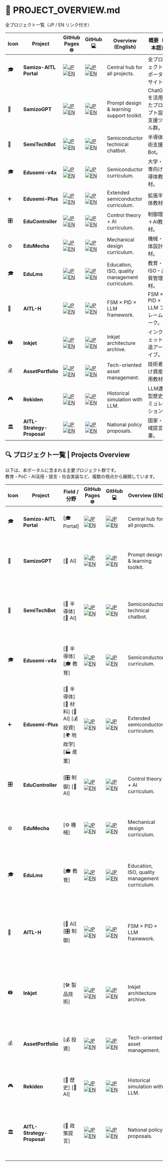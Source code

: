 # 📌 PROJECT_OVERVIEW.md

全プロジェクト一覧（JP / EN リンク付き）

| Icon | Project | GitHub Pages 🌐 | GitHub 💻 | Overview (English) | 概要（日本語） |
|------|---------|----------------|-----------|---------------------|----------------|
| 🎓 | **Samizo-AITL Portal** | [![JP](https://img.shields.io/badge/Pages-JP-brightgreen?logo=github)](https://samizo-aitl.github.io/) [![EN](https://img.shields.io/badge/Pages-EN-brightgreen?logo=github)](https://samizo-aitl.github.io/en/) | [![JP](https://img.shields.io/badge/GitHub-JP-blue?logo=github)](https://github.com/Samizo-AITL/Samizo-AITL.github.io) [![EN](https://img.shields.io/badge/GitHub-EN-blue?logo=github)](https://github.com/Samizo-AITL/Samizo-AITL.github.io/tree/main/en) | Central hub for all projects. | 全プロジェクトのポータルサイト。 |
| 🧠 | **SamizoGPT** | [![JP](https://img.shields.io/badge/Pages-JP-brightgreen?logo=github)](https://samizo-aitl.github.io/SamizoGPT/) [![EN](https://img.shields.io/badge/Pages-EN-brightgreen?logo=github)](https://samizo-aitl.github.io/SamizoGPT/en/) | [![JP](https://img.shields.io/badge/GitHub-JP-blue?logo=github)](https://github.com/Samizo-AITL/SamizoGPT) [![EN](https://img.shields.io/badge/GitHub-EN-blue?logo=github)](https://github.com/Samizo-AITL/SamizoGPT/tree/main/en) | Prompt design & learning support toolkit. | ChatGPTを活用したプロンプト設計支援ツール群。 |
| 📡 | **SemiTechBot** | [![JP](https://img.shields.io/badge/Pages-JP-brightgreen?logo=github)](https://samizo-aitl.github.io/SamizoGPT_SemiTechBot/) [![EN](https://img.shields.io/badge/Pages-EN-brightgreen?logo=github)](https://samizo-aitl.github.io/SamizoGPT_SemiTechBot/en/) | [![JP](https://img.shields.io/badge/GitHub-JP-blue?logo=github)](https://github.com/Samizo-AITL/SamizoGPT_SemiTechBot) [![EN](https://img.shields.io/badge/GitHub-EN-blue?logo=github)](https://github.com/Samizo-AITL/SamizoGPT_SemiTechBot/tree/main/en) | Semiconductor technical chatbot. | 半導体技術支援Bot。 |
| 🎓 | **Edusemi-v4x** | [![JP](https://img.shields.io/badge/Pages-JP-brightgreen?logo=github)](https://samizo-aitl.github.io/Edusemi-v4x/) [![EN](https://img.shields.io/badge/Pages-EN-brightgreen?logo=github)](https://samizo-aitl.github.io/Edusemi-v4x/en/) | [![JP](https://img.shields.io/badge/GitHub-JP-blue?logo=github)](https://github.com/Samizo-AITL/Edusemi-v4x) [![EN](https://img.shields.io/badge/GitHub-EN-blue?logo=github)](https://github.com/Samizo-AITL/Edusemi-v4x/tree/main/en) | Semiconductor curriculum. | 大学・高専向け半導体教材。 |
| ➕ | **Edusemi-Plus** | [![JP](https://img.shields.io/badge/Pages-JP-brightgreen?logo=github)](https://samizo-aitl.github.io/Edusemi-Plus/) [![EN](https://img.shields.io/badge/Pages-EN-brightgreen?logo=github)](https://samizo-aitl.github.io/Edusemi-Plus/en/) | [![JP](https://img.shields.io/badge/GitHub-JP-blue?logo=github)](https://github.com/Samizo-AITL/Edusemi-Plus) [![EN](https://img.shields.io/badge/GitHub-EN-blue?logo=github)](https://github.com/Samizo-AITL/Edusemi-Plus/tree/main/en) | Extended semiconductor curriculum. | 拡張半導体教材。 |
| 🎛️ | **EduController** | [![JP](https://img.shields.io/badge/Pages-JP-brightgreen?logo=github)](https://samizo-aitl.github.io/EduController/) [![EN](https://img.shields.io/badge/Pages-EN-brightgreen?logo=github)](https://samizo-aitl.github.io/EduController/en/) | [![JP](https://img.shields.io/badge/GitHub-JP-blue?logo=github)](https://github.com/Samizo-AITL/EduController) [![EN](https://img.shields.io/badge/GitHub-EN-blue?logo=github)](https://github.com/Samizo-AITL/EduController/tree/main/en) | Control theory + AI curriculum. | 制御理論＋AI教材。 |
| ⚙️ | **EduMecha** | [![JP](https://img.shields.io/badge/Pages-JP-brightgreen?logo=github)](https://samizo-aitl.github.io/EduMecha/) [![EN](https://img.shields.io/badge/Pages-EN-brightgreen?logo=github)](https://samizo-aitl.github.io/EduMecha/en/) | [![JP](https://img.shields.io/badge/GitHub-JP-blue?logo=github)](https://github.com/Samizo-AITL/EduMecha) [![EN](https://img.shields.io/badge/GitHub-EN-blue?logo=github)](https://github.com/Samizo-AITL/EduMecha/tree/main/en) | Mechanical design curriculum. | 機械・筐体設計教材。 |
| 🎓 | **EduLms** | [![JP](https://img.shields.io/badge/Pages-JP-brightgreen?logo=github)](https://samizo-aitl.github.io/EduLms/) [![EN](https://img.shields.io/badge/Pages-EN-brightgreen?logo=github)](https://samizo-aitl.github.io/EduLms/en/) | [![JP](https://img.shields.io/badge/GitHub-JP-blue?logo=github)](https://github.com/Samizo-AITL/EduLms) [![EN](https://img.shields.io/badge/GitHub-EN-blue?logo=github)](https://github.com/Samizo-AITL/EduLms/tree/main/en) | Education, ISO, quality management curriculum. | 教育・ISO・品質管理教材。 |
| 🤖 | **AITL-H** | [![JP](https://img.shields.io/badge/Pages-JP-brightgreen?logo=github)](https://samizo-aitl.github.io/AITL-H/) [![EN](https://img.shields.io/badge/Pages-EN-brightgreen?logo=github)](https://samizo-aitl.github.io/AITL-H/en/) | [![JP](https://img.shields.io/badge/GitHub-JP-blue?logo=github)](https://github.com/Samizo-AITL/AITL-H) [![EN](https://img.shields.io/badge/GitHub-EN-blue?logo=github)](https://github.com/Samizo-AITL/AITL-H/tree/main/en) | FSM × PID × LLM framework. | FSM × PID × LLM フレームワーク。 |
| 🖨️ | **Inkjet** | [![JP](https://img.shields.io/badge/Pages-JP-brightgreen?logo=github)](https://samizo-aitl.github.io/Inkjet/) [![EN](https://img.shields.io/badge/Pages-EN-brightgreen?logo=github)](https://samizo-aitl.github.io/Inkjet/en/) | [![JP](https://img.shields.io/badge/GitHub-JP-blue?logo=github)](https://github.com/Samizo-AITL/Inkjet) [![EN](https://img.shields.io/badge/GitHub-EN-blue?logo=github)](https://github.com/Samizo-AITL/Inkjet/tree/main/en) | Inkjet architecture archive. | インクジェット構造アーカイブ。 |
| 💰 | **AssetPortfolio** | [![JP](https://img.shields.io/badge/Pages-JP-brightgreen?logo=github)](https://samizo-aitl.github.io/AssetPortfolio-StartGuide/) [![EN](https://img.shields.io/badge/Pages-EN-brightgreen?logo=github)](https://samizo-aitl.github.io/AssetPortfolio-StartGuide/en/) | [![JP](https://img.shields.io/badge/GitHub-JP-blue?logo=github)](https://github.com/Samizo-AITL/AssetPortfolio-StartGuide) [![EN](https://img.shields.io/badge/GitHub-EN-blue?logo=github)](https://github.com/Samizo-AITL/AssetPortfolio-StartGuide/tree/main/en) | Tech-oriented asset management. | 技術者向け資産運用教材。 |
| 🎮 | **Rekiden** | [![JP](https://img.shields.io/badge/Pages-JP-brightgreen?logo=github)](https://samizo-aitl.github.io/Rekiden/) [![EN](https://img.shields.io/badge/Pages-EN-brightgreen?logo=github)](https://samizo-aitl.github.io/Rekiden/en/) | [![JP](https://img.shields.io/badge/GitHub-JP-blue?logo=github)](https://github.com/Samizo-AITL/Rekiden) [![EN](https://img.shields.io/badge/GitHub-EN-blue?logo=github)](https://github.com/Samizo-AITL/Rekiden/tree/main/en) | Historical simulation with LLM. | LLM連携型歴史シミュレーション。 |
| 🏛️ | **AITL-Strategy-Proposal** | [![JP](https://img.shields.io/badge/Pages-JP-brightgreen?logo=github)](https://samizo-aitl.github.io/AITL-Strategy-Proposal/) [![EN](https://img.shields.io/badge/Pages-EN-brightgreen?logo=github)](https://samizo-aitl.github.io/AITL-Strategy-Proposal/en/) | [![JP](https://img.shields.io/badge/GitHub-JP-blue?logo=github)](https://github.com/Samizo-AITL/AITL-Strategy-Proposal) [![EN](https://img.shields.io/badge/GitHub-EN-blue?logo=github)](https://github.com/Samizo-AITL/AITL-Strategy-Proposal/tree/main/en) | National policy proposals. | 国家・地域提言書。 |


## 🔍 **プロジェクト一覧 | Projects Overview**

以下は、本ポータルに含まれる主要プロジェクト群です。  
教育・PoC・AI活用・提言・社会実装など、複数の視点から展開しています。

| Icon | Project | Field / 分野 | GitHub Pages 🌐 | GitHub 💻 | Overview (EN) | 概要（JP） |
|------|---------|-------------|----------------|-----------|---------------|------------|
| 🎓 | **Samizo-AITL Portal** | [🎓 Portal] | [![JP](https://img.shields.io/badge/Pages-JP-brightgreen?logo=github)](https://samizo-aitl.github.io/) [![EN](https://img.shields.io/badge/Pages-EN-brightgreen?logo=github)](https://samizo-aitl.github.io/en/) | [![JP](https://img.shields.io/badge/GitHub-JP-blue?logo=github)](https://github.com/Samizo-AITL/Samizo-AITL.github.io) [![EN](https://img.shields.io/badge/GitHub-EN-blue?logo=github)](https://github.com/Samizo-AITL/Samizo-AITL.github.io/tree/main/en) | Central hub for all projects. | 全プロジェクトのポータルサイト。 |
| 🧠 | **SamizoGPT** | [🧠 AI] | [![JP](https://img.shields.io/badge/Pages-JP-brightgreen?logo=github)](https://samizo-aitl.github.io/SamizoGPT/) [![EN](https://img.shields.io/badge/Pages-EN-brightgreen?logo=github)](https://samizo-aitl.github.io/SamizoGPT/en/) | [![JP](https://img.shields.io/badge/GitHub-JP-blue?logo=github)](https://github.com/Samizo-AITL/SamizoGPT) [![EN](https://img.shields.io/badge/GitHub-EN-blue?logo=github)](https://github.com/Samizo-AITL/SamizoGPT/tree/main/en) | Prompt design & learning toolkit. | ChatGPTの**プロンプト設計**と**支援テンプレート集**。 |
| 📡 | **SemiTechBot** | [💠 半導体] [🧠 AI] | [![JP](https://img.shields.io/badge/Pages-JP-brightgreen?logo=github)](https://samizo-aitl.github.io/SamizoGPT_SemiTechBot/) [![EN](https://img.shields.io/badge/Pages-EN-brightgreen?logo=github)](https://samizo-aitl.github.io/SamizoGPT_SemiTechBot/en/) | [![JP](https://img.shields.io/badge/GitHub-JP-blue?logo=github)](https://github.com/Samizo-AITL/SamizoGPT_SemiTechBot) [![EN](https://img.shields.io/badge/GitHub-EN-blue?logo=github)](https://github.com/Samizo-AITL/SamizoGPT_SemiTechBot/tree/main/en) | Semiconductor technical chatbot. | **半導体技術支援Bot**（Flaskベース、開発中）。 |
| 🎓 | **Edusemi-v4x** | [💠 半導体] [🎓 教育] | [![JP](https://img.shields.io/badge/Pages-JP-brightgreen?logo=github)](https://samizo-aitl.github.io/Edusemi-v4x/) [![EN](https://img.shields.io/badge/Pages-EN-brightgreen?logo=github)](https://samizo-aitl.github.io/Edusemi-v4x/en/) | [![JP](https://img.shields.io/badge/GitHub-JP-blue?logo=github)](https://github.com/Samizo-AITL/Edusemi-v4x) [![EN](https://img.shields.io/badge/GitHub-EN-blue?logo=github)](https://github.com/Samizo-AITL/Edusemi-v4x/tree/main/en) | Semiconductor curriculum. | **プロセス・設計・PDK演習**を学べる半導体教材。 |
| ➕ | **Edusemi-Plus** | [💠 半導体] [🧪 材料] [🧠 AI] [💰 投資] [🌍 地政学] [🏭 産業] | [![JP](https://img.shields.io/badge/Pages-JP-brightgreen?logo=github)](https://samizo-aitl.github.io/Edusemi-Plus/) [![EN](https://img.shields.io/badge/Pages-EN-brightgreen?logo=github)](https://samizo-aitl.github.io/Edusemi-Plus/en/) | [![JP](https://img.shields.io/badge/GitHub-JP-blue?logo=github)](https://github.com/Samizo-AITL/Edusemi-Plus) [![EN](https://img.shields.io/badge/GitHub-EN-blue?logo=github)](https://github.com/Samizo-AITL/Edusemi-Plus/tree/main/en) | Extended semiconductor curriculum. | **材料・AI・産業・地政学・投資**を統合する拡張教材。 |
| 🎛️ | **EduController** | [🎛️ 制御] [🧠 AI] | [![JP](https://img.shields.io/badge/Pages-JP-brightgreen?logo=github)](https://samizo-aitl.github.io/EduController/) [![EN](https://img.shields.io/badge/Pages-EN-brightgreen?logo=github)](https://samizo-aitl.github.io/EduController/en/) | [![JP](https://img.shields.io/badge/GitHub-JP-blue?logo=github)](https://github.com/Samizo-AITL/EduController) [![EN](https://img.shields.io/badge/GitHub-EN-blue?logo=github)](https://github.com/Samizo-AITL/EduController/tree/main/en) | Control theory + AI curriculum. | **PID〜LLM統合**を扱う制御×AI教材。 |
| ⚙️ | **EduMecha** | [⚙️ 機械] | [![JP](https://img.shields.io/badge/Pages-JP-brightgreen?logo=github)](https://samizo-aitl.github.io/EduMecha/) [![EN](https://img.shields.io/badge/Pages-EN-brightgreen?logo=github)](https://samizo-aitl.github.io/EduMecha/en/) | [![JP](https://img.shields.io/badge/GitHub-JP-blue?logo=github)](https://github.com/Samizo-AITL/EduMecha) [![EN](https://img.shields.io/badge/GitHub-EN-blue?logo=github)](https://github.com/Samizo-AITL/EduMecha/tree/main/en) | Mechanical design curriculum. | Creoによる機械設計演習（筐体構造設計）。 |
| 🎓 | **EduLms** | [🎓 教育] | [![JP](https://img.shields.io/badge/Pages-JP-brightgreen?logo=github)](https://samizo-aitl.github.io/EduLms/) [![EN](https://img.shields.io/badge/Pages-EN-brightgreen?logo=github)](https://samizo-aitl.github.io/EduLms/en/) | [![JP](https://img.shields.io/badge/GitHub-JP-blue?logo=github)](https://github.com/Samizo-AITL/EduLms) [![EN](https://img.shields.io/badge/GitHub-EN-blue?logo=github)](https://github.com/Samizo-AITL/EduLms/tree/main/en) | Education, ISO, quality management curriculum. | 品質・環境・技能訓練を統合したLMS教材。 |
| 🤖 | **AITL-H** | [🧠 AI] [🎛️ 制御] | [![JP](https://img.shields.io/badge/Pages-JP-brightgreen?logo=github)](https://samizo-aitl.github.io/AITL-H/) [![EN](https://img.shields.io/badge/Pages-EN-brightgreen?logo=github)](https://samizo-aitl.github.io/AITL-H/en/) | [![JP](https://img.shields.io/badge/GitHub-JP-blue?logo=github)](https://github.com/Samizo-AITL/AITL-H) [![EN](https://img.shields.io/badge/GitHub-EN-blue?logo=github)](https://github.com/Samizo-AITL/AITL-H/tree/main/en) | FSM × PID × LLM framework. | FSM × PID × LLMによる三層型知能制御アーキテクチャ（開発中）。 |
| 🖨️ | **Inkjet** | [🛠 製品技術] | [![JP](https://img.shields.io/badge/Pages-JP-brightgreen?logo=github)](https://samizo-aitl.github.io/Inkjet/) [![EN](https://img.shields.io/badge/Pages-EN-brightgreen?logo=github)](https://samizo-aitl.github.io/Inkjet/en/) | [![JP](https://img.shields.io/badge/GitHub-JP-blue?logo=github)](https://github.com/Samizo-AITL/Inkjet) [![EN](https://img.shields.io/badge/GitHub-EN-blue?logo=github)](https://github.com/Samizo-AITL/Inkjet/tree/main/en) | Inkjet architecture archive. | インクジェット構造・駆動波形・評価データのアーカイブ。 |
| 💰 | **AssetPortfolio** | [💰 投資] | [![JP](https://img.shields.io/badge/Pages-JP-brightgreen?logo=github)](https://samizo-aitl.github.io/AssetPortfolio-StartGuide/) [![EN](https://img.shields.io/badge/Pages-EN-brightgreen?logo=github)](https://samizo-aitl.github.io/AssetPortfolio-StartGuide/en/) | [![JP](https://img.shields.io/badge/GitHub-JP-blue?logo=github)](https://github.com/Samizo-AITL/AssetPortfolio-StartGuide) [![EN](https://img.shields.io/badge/GitHub-EN-blue?logo=github)](https://github.com/Samizo-AITL/AssetPortfolio-StartGuide/tree/main/en) | Tech-oriented asset management. | ETF・NISAを活用した技術者向け資産運用教材。 |
| 🎮 | **Rekiden** | [🏯 歴史] [🧠 AI] | [![JP](https://img.shields.io/badge/Pages-JP-brightgreen?logo=github)](https://samizo-aitl.github.io/Rekiden/) [![EN](https://img.shields.io/badge/Pages-EN-brightgreen?logo=github)](https://samizo-aitl.github.io/Rekiden/en/) | [![JP](https://img.shields.io/badge/GitHub-JP-blue?logo=github)](https://github.com/Samizo-AITL/Rekiden) [![EN](https://img.shields.io/badge/GitHub-EN-blue?logo=github)](https://github.com/Samizo-AITL/Rekiden/tree/main/en) | Historical simulation with LLM. | ChatGPT連携の歴史シミュレーション教材。 |
| 🏛️ | **AITL-Strategy-Proposal** | [📑 政策提言] | [![JP](https://img.shields.io/badge/Pages-JP-brightgreen?logo=github)](https://samizo-aitl.github.io/AITL-Strategy-Proposal/) [![EN](https://img.shields.io/badge/Pages-EN-brightgreen?logo=github)](https://samizo-aitl.github.io/AITL-Strategy-Proposal/en/) | [![JP](https://img.shields.io/badge/GitHub-JP-blue?logo=github)](https://github.com/Samizo-AITL/AITL-Strategy-Proposal) [![EN](https://img.shields.io/badge/GitHub-EN-blue?logo=github)](https://github.com/Samizo-AITL/AITL-Strategy-Proposal/tree/main/en) | National policy proposals. | 教育×AI×制御を軸とした国家戦略提言（Draft段階）。 |
